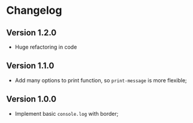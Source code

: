 # Changelog

## Version 1.2.0

- Huge refactoring in code

## Version 1.1.0

- Add many options to print function, so `print-message` is more flexible;

## Version 1.0.0

- Implement basic `console.log` with border;
